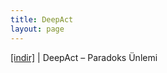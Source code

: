 ```yaml
---
title: DeepAct
layout: page
---
```


<a href="https://cloud.mail.ru/public/db378ca77501/DeepAct%20-%20Paradoks%20Unlemi" target="_blank">[indir]</a>   |   DeepAct &#8211; Paradoks Ünlemi